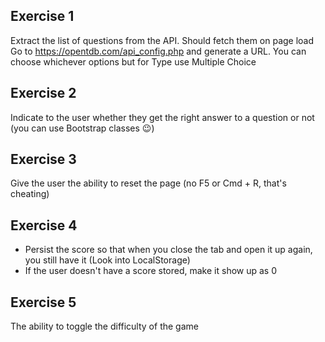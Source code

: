 ## Exercise 1
Extract the list of questions from the API. Should fetch them on page load
Go to https://opentdb.com/api_config.php and generate a URL. You can choose whichever options but for Type use Multiple Choice

## Exercise 2
Indicate to the user whether they get the right answer to a question or not (you can use Bootstrap classes 😉)

## Exercise 3
Give the user the ability to reset the page (no F5 or Cmd + R, that's cheating)

## Exercise 4
- Persist the score so that when you close the tab and open it up again, you still have it (Look into LocalStorage)
- If the user doesn't have a score stored, make it show up as 0

## Exercise 5
The ability to toggle the difficulty of the game
